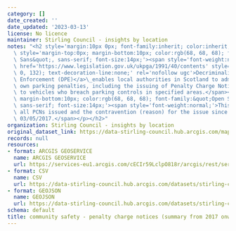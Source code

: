```yaml
---
category: []
date_created: ''
date_updated: '2023-03-13'
license: No licence
maintainer: Stirling Council - insights by location
notes: "<h2 style='margin:10px 0px; font-family:inherit; color:inherit; font-size:21px;'><p\
  \ style='margin-top:0px; margin-bottom:10px; color:rgb(68, 68, 68); font-family:&quot;Open\
  \ Sans&quot;, sans-serif; font-size:14px;'><span style='font-weight:normal;'><a\
  \ href='https://www.legislation.gov.uk/ukpga/1991/40/contents' style='color:rgb(86,\
  \ 0, 132); text-decoration-line:none;' rel='nofollow ugc'>Decriminalised Parking\
  \ Enforcement (DPE)</a>\_enables local authorities in Scotland to administer its\
  \ own parking penalties, including the issuing of Penalty Charge Notices (PCNs)\
  \ to vehicles who breach parking controls in specified areas.</span></p><p style='margin-top:0px;\
  \ margin-bottom:10px; color:rgb(68, 68, 68); font-family:&quot;Open Sans&quot;,\
  \ sans-serif; font-size:14px;'><span style='font-weight:normal;'>This dataset lists\
  \ all PCNs issued and the contravention (reason) for the issue since DPE began on\
  \ 03/05/2017.</span></p></h2>"
organization: Stirling Council - insights by location
original_dataset_link: https://data-stirling-council.hub.arcgis.com/maps/stirling-council::community-safety-penalty-charge-notices-summary-from-2017-onwards
records: null
resources:
- format: ARCGIS GEOSERVICE
  name: ARCGIS GEOSERVICE
  url: https://services-eu1.arcgis.com/cECIr59LclpO818r/arcgis/rest/services/community%20safety%20-%20penalty%20charge%20notices%20(summary%20from%202017%20onwards)/FeatureServer/0
- format: CSV
  name: CSV
  url: https://data-stirling-council.hub.arcgis.com/datasets/stirling-council::community-safety-penalty-charge-notices-summary-from-2017-onwards.csv?outSR=%7B%22latestWkid%22%3A3857%2C%22wkid%22%3A102100%7D
- format: GEOJSON
  name: GEOJSON
  url: https://data-stirling-council.hub.arcgis.com/datasets/stirling-council::community-safety-penalty-charge-notices-summary-from-2017-onwards.geojson?outSR=%7B%22latestWkid%22%3A3857%2C%22wkid%22%3A102100%7D
schema: default
title: community safety - penalty charge notices (summary from 2017 onwards)
---
```

